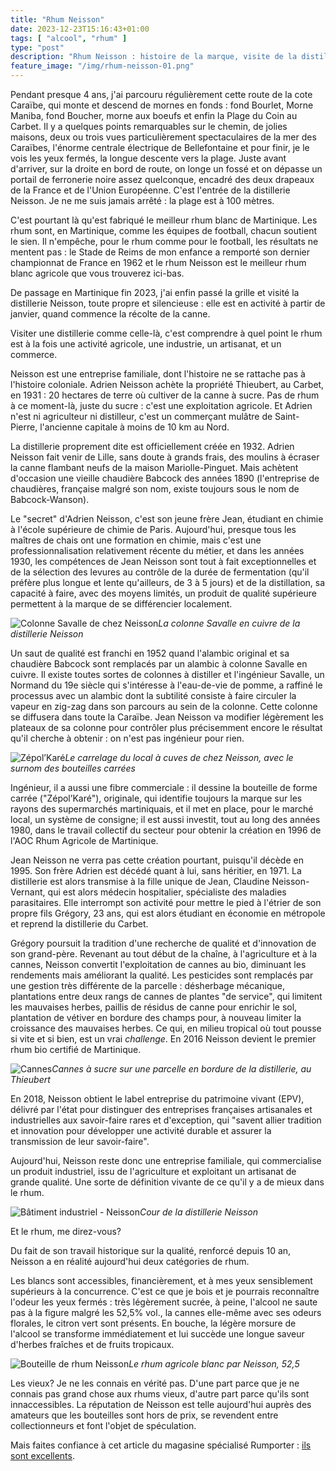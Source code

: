 ```yaml
---
title: "Rhum Neisson"
date: 2023-12-23T15:16:43+01:00
tags: [ "alcool", "rhum" ]
type: "post"
description: "Rhum Neisson : histoire de la marque, visite de la distillerie, dégustation."
feature_image: "/img/rhum-neisson-01.png"
---
```


Pendant presque 4 ans, j'ai parcouru régulièrement cette route de la cote Caraïbe, qui monte et descend de mornes en fonds : fond Bourlet, Morne Maniba, fond Boucher, morne aux boeufs et enfin la Plage du Coin au Carbet.<!--more--> Il y a quelques points remarquables sur le chemin, de jolies maisons, deux ou trois vues particulièrement spectaculaires de la mer des Caraïbes, l'énorme centrale électrique de Bellefontaine et pour finir, je le vois les yeux fermés, la longue descente vers la plage. Juste avant d'arriver, sur la droite en bord de route, on longe un fossé et on dépasse un portail de ferronerie noire assez quelconque, encadré des deux drapeaux de la France et de l'Union Européenne. C'est l'entrée de la distillerie Neisson. Je ne me suis jamais arrêté : la plage est à 100 mètres.

C'est pourtant là qu'est fabriqué le meilleur rhum blanc de Martinique. Les rhum sont, en Martinique, comme les équipes de football, chacun soutient le sien. Il n'empêche, pour le rhum comme pour le football, les résultats ne mentent pas : le Stade de Reims de mon enfance a remporté son dernier championnat de France en 1962 et le rhum Neisson est le meilleur rhum blanc agricole que vous trouverez ici-bas.

De passage en Martinique fin 2023, j'ai enfin passé la grille et visité la distillerie Neisson, toute propre et silencieuse : elle est en activité à partir de janvier, quand commence la récolte de la canne.

Visiter une distillerie comme celle-là, c'est comprendre à quel point le rhum est à la fois une activité agricole, une industrie, un artisanat, et un commerce. 

Neisson est une entreprise familiale, dont l'histoire ne se rattache pas à l'histoire coloniale. Adrien Neisson achète la propriété Thieubert, au Carbet, en 1931 : 20 hectares de terre où cultiver de la canne à sucre. Pas de rhum à ce moment-là, juste du sucre : c'est une exploitation agricole. Et Adrien n'est ni agriculteur ni distilleur, c'est un commerçant mulâtre de Saint-Pierre, l'ancienne capitale à moins de 10 km au Nord. 

La distillerie proprement dite est officiellement créée en 1932. Adrien Neisson fait venir de Lille, sans doute à grands frais, des moulins à écraser la canne flambant neufs de la maison Mariolle-Pinguet. Mais achètent d'occasion une vieille chaudière Babcock des années 1890 (l'entreprise de chaudières, française malgré son nom, existe toujours sous le nom de Babcock-Wanson).

Le "secret" d'Adrien Neisson, c'est son jeune frère Jean, étudiant en chimie à l'école supérieure de chimie de Paris. Aujourd'hui, presque tous les maîtres de chais ont une formation en chimie, mais c'est une professionnalisation relativement récente du métier, et dans les années 1930, les compétences de Jean Neisson sont tout à fait exceptionnelles et de la sélection des levures au contrôle de la durée de fermentation (qu'il préfère plus longue et lente qu'ailleurs, de 3 à 5 jours) et de la distillation, sa capacité à faire, avec des moyens limités, un produit de qualité supérieure permettent à la marque de se différencier localement.

![Colonne Savalle de chez Neisson](/img/neisson-colonne.jpg)*La colonne Savalle en cuivre de la distillerie Neisson*

Un saut de qualité est franchi en 1952 quand l'alambic original et sa chaudière Babcock sont remplacés par un alambic à colonne Savalle en cuivre. Il existe toutes sortes de colonnes à distiller et l'ingénieur Savalle, un Normand du 19e siècle qui s'intéresse à l'eau-de-vie de pomme, a raffiné le processus avec un alambic dont la subtilité consiste à faire circuler la vapeur en zig-zag dans son parcours au sein de la colonne. Cette colonne se diffusera dans toute la Caraïbe. Jean Neisson va modifier légèrement les plateaux de sa colonne pour contrôler plus précisemment encore le résultat qu'il cherche à obtenir : on n'est pas ingénieur pour rien.

![Zépol’Karé](/img/neisson-zepolkare.jpg)*Le carrelage du local à cuves de chez Neisson, avec le surnom des bouteilles carrées*

Ingénieur, il a aussi une fibre commerciale : il dessine la bouteille de forme carrée ("Zépol’Karé"), originale, qui identifie toujours la marque sur les rayons des supermarchés martiniquais, et il met en place, pour le marché local, un système de consigne; il est aussi investit, tout au long des années 1980, dans le travail collectif du secteur pour obtenir la création en 1996 de l'AOC Rhum Agricole de Martinique.

Jean Neisson ne verra pas cette création pourtant, puisqu'il décède en 1995. Son frère Adrien est décédé quant à lui, sans héritier, en 1971. La distillerie est alors transmise à la fille unique de Jean, Claudine Neisson-Vernant, qui est alors médecin hospitalier, spécialiste des maladies parasitaires. Elle interrompt son activité pour mettre le pied à l'étrier de son propre fils Grégory, 23 ans, qui est alors étudiant en économie en métropole et reprend la distillerie du Carbet.

Grégory poursuit la tradition d'une recherche de qualité et d'innovation de son grand-père. Revenant au tout début de la chaîne, à l'agriculture et à la cannes, Neisson convertit l'exploitation de cannes au bio, diminuant les rendements mais améliorant la qualité. Les pesticides sont remplacés par une gestion très différente de la parcelle : désherbage mécanique, plantations entre deux rangs de cannes de plantes "de service", qui limitent les mauvaises herbes, paillis de résidus de canne pour enrichir le sol, plantation de vétiver en bordure des champs pour, à nouveau limiter la croissance des mauvaises herbes. Ce qui, en milieu tropical où tout pousse si vite et si bien, est un vrai _challenge_. En 2016 Neisson devient le premier rhum bio certifié de Martinique.


![Cannes](/img/neisson-cannes.jpg)*Cannes à sucre sur une parcelle en bordure de la distillerie, au Thieubert*

En 2018, Neisson obtient le label entreprise du patrimoine vivant (EPV), délivré par l'état pour distinguer des entreprises françaises artisanales et industrielles aux savoir-faire rares et d'exception, qui "savent allier tradition et innovation pour développer une activité durable et assurer la transmission de leur savoir-faire".

Aujourd'hui, Neisson reste donc une entreprise familiale, qui commercialise un produit industriel, issu de l'agriculture et exploitant un artisanat de grande qualité. Une sorte de définition vivante de ce qu'il y a de mieux dans le rhum.

![Bâtiment industriel - Neisson](/img/neisson-cour.jpg)*Cour de la distillerie Neisson*

Et le rhum, me direz-vous?

Du fait de son travail historique sur la qualité, renforcé depuis 10 an, Neisson a en réalité aujourd'hui deux catégories de rhum. 

Les blancs sont accessibles, financièrement, et à mes yeux sensiblement supérieurs à la concurrence. C'est ce que je bois et je pourrais reconnaître l'odeur les yeux fermés : très légèrement sucrée, à peine, l'alcool ne saute pas à la figure malgré les 52,5% vol., la cannes elle-même avec ses odeurs florales, le citron vert sont présents. En bouche, la légère morsure de l'alcool se transforme immédiatement et lui succède une longue saveur d'herbes fraîches et de fruits tropicaux. 

![Bouteille de rhum Neisson](/img/neisson-bouteille.jpg)*Le rhum agricole blanc par Neisson, 52,5*

Les vieux? Je ne les connais en vérité pas. D'une part parce que je ne connais pas grand chose aux rhums vieux, d'autre part parce qu'ils sont innaccessibles. La réputation de Neisson est telle aujourd'hui auprès des amateurs que les bouteilles sont hors de prix, se revendent entre collectionneurs et font l'objet de spéculation.

Mais faites confiance à cet article du magasine spécialisé Rumporter : [ils sont excellents](https://rumporter.com/neisson-une-degustation-en-mode-traversee-du-temps/).

